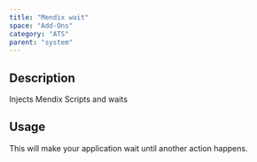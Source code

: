 ```yaml
---
title: "Mendix wait"
space: "Add-Ons"
category: "ATS"
parent: "system"
---
```


## Description

Injects Mendix Scripts and waits

## Usage

This will make your application wait until another action happens.
